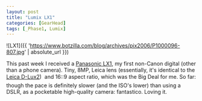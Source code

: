 ```yaml
---
layout: post
title: "Lumix LX1"
categories: [GearHead]
tags: [_Phase1, Lumix]
---
```



![LX1]({{ 'https://www.botzilla.com/blog/archives/pix2006/P1000096-807.jpg' | absolute_url }})


This past week I received a <a href="http://panasonic.jp/dc/lx1/">Panasonic LX1</a>, my first non-Canon digital (other than a phone camera). Tiny, 8MP, Leica lens (essentially, it's identical to the <a href="http://www.leica-camera.com/digitalekameras/dlux2/index.html">Leica D-Lux2</a>) &#151; and 16::9 aspect ratio, which was the Big Deal for me. So far: though the pace is definitely slower (and the ISO's lower) than using a DSLR, as a pocketable high-quality camera: fantastico. Loving it.
